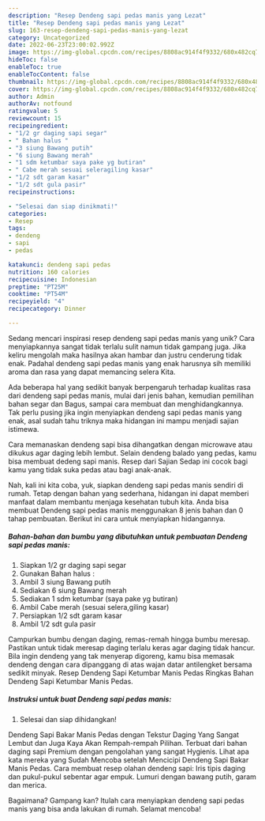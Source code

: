 ```yaml
---
description: "Resep Dendeng sapi pedas manis yang Lezat"
title: "Resep Dendeng sapi pedas manis yang Lezat"
slug: 163-resep-dendeng-sapi-pedas-manis-yang-lezat
category: Uncategorized
date: 2022-06-23T23:00:02.992Z
image: https://img-global.cpcdn.com/recipes/8808ac914f4f9332/680x482cq70/dendeng-sapi-pedas-manis-foto-resep-utama.jpg
hideToc: false
enableToc: true
enableTocContent: false
thumbnail: https://img-global.cpcdn.com/recipes/8808ac914f4f9332/680x482cq70/dendeng-sapi-pedas-manis-foto-resep-utama.jpg
cover: https://img-global.cpcdn.com/recipes/8808ac914f4f9332/680x482cq70/dendeng-sapi-pedas-manis-foto-resep-utama.jpg
author: Admin
authorAv: notfound
ratingvalue: 5
reviewcount: 15
recipeingredient:
- "1/2 gr daging sapi segar"
- " Bahan halus "
- "3 siung Bawang putih"
- "6 siung Bawang merah"
- "1 sdm ketumbar saya pake yg butiran"
- " Cabe merah sesuai seleragiling kasar"
- "1/2 sdt garam kasar"
- "1/2 sdt gula pasir"
recipeinstructions:

- "Selesai dan siap dinikmati!"
categories:
- Resep
tags:
- dendeng
- sapi
- pedas

katakunci: dendeng sapi pedas 
nutrition: 160 calories
recipecuisine: Indonesian
preptime: "PT25M"
cooktime: "PT54M"
recipeyield: "4"
recipecategory: Dinner

---
```





Sedang mencari inspirasi resep dendeng sapi pedas manis yang unik? Cara menyiapkannya sangat tidak terlalu sulit namun tidak gampang juga. Jika keliru mengolah maka hasilnya akan hambar dan justru cenderung tidak enak. Padahal dendeng sapi pedas manis yang enak harusnya sih memiliki aroma dan rasa yang dapat memancing selera Kita.





Ada beberapa hal yang sedikit banyak berpengaruh terhadap kualitas rasa dari dendeng sapi pedas manis, mulai dari jenis bahan, kemudian pemilihan bahan segar dan Bagus, sampai cara membuat dan menghidangkannya. Tak perlu pusing jika ingin menyiapkan dendeng sapi pedas manis yang enak,      asal sudah tahu triknya maka hidangan ini mampu menjadi sajian istimewa.














Cara memanaskan dendeng sapi bisa dihangatkan dengan microwave atau dikukus agar daging lebih lembut. Selain dendeng balado yang pedas, kamu bisa membuat dedeng sapi manis. Resep dari Sajian Sedap ini cocok bagi kamu yang tidak suka pedas atau bagi anak-anak.






Nah, kali ini kita coba, yuk, siapkan dendeng sapi pedas manis sendiri di rumah. Tetap dengan bahan yang sederhana, hidangan ini dapat memberi manfaat dalam membantu menjaga kesehatan tubuh kita. Anda bisa membuat Dendeng sapi pedas manis menggunakan 8 jenis bahan dan 0 tahap pembuatan. Berikut ini cara untuk menyiapkan hidangannya.

<!--inarticleads1-->

##### Bahan-bahan dan bumbu yang dibutuhkan untuk pembuatan Dendeng sapi pedas manis:

1. Siapkan 1/2 gr daging sapi segar
1. Gunakan  Bahan halus :
1. Ambil 3 siung Bawang putih
1. Sediakan 6 siung Bawang merah
1. Sediakan 1 sdm ketumbar (saya pake yg butiran)
1. Ambil  Cabe merah (sesuai selera,giling kasar)
1. Persiapkan 1/2 sdt garam kasar
1. Ambil 1/2 sdt gula pasir


Campurkan bumbu dengan daging, remas-remah hingga bumbu meresap. Pastikan untuk tidak meresap daging terlalu keras agar daging tidak hancur. Bila ingin dendeng yang tak menyerap digoreng, kamu bisa memasak dendeng dengan cara dipanggang di atas wajan datar antilengket bersama sedikit minyak. Resep Dendeng Sapi Ketumbar Manis Pedas Ringkas Bahan Dendeng Sapi Ketumbar Manis Pedas. 

<!--inarticleads2-->

##### Instruksi untuk buat Dendeng sapi pedas manis:


1. Selesai dan siap dihidangkan!

Dendeng Sapi Bakar Manis Pedas dengan Tekstur Daging Yang Sangat Lembut dan Juga Kaya Akan Rempah-rempah Pilihan. Terbuat dari bahan daging sapi Premium dengan pengolahan yang sangat Hygienis. Lihat apa kata mereka yang Sudah Mencoba setelah Mencicipi Dendeng Sapi Bakar Manis Pedas. Cara membuat resep olahan dendeng sapi: Iris tipis daging dan pukul-pukul sebentar agar empuk. Lumuri dengan bawang putih, garam dan merica. 

Bagaimana? Gampang kan? Itulah cara menyiapkan dendeng sapi pedas manis yang bisa anda lakukan di rumah. Selamat mencoba!
